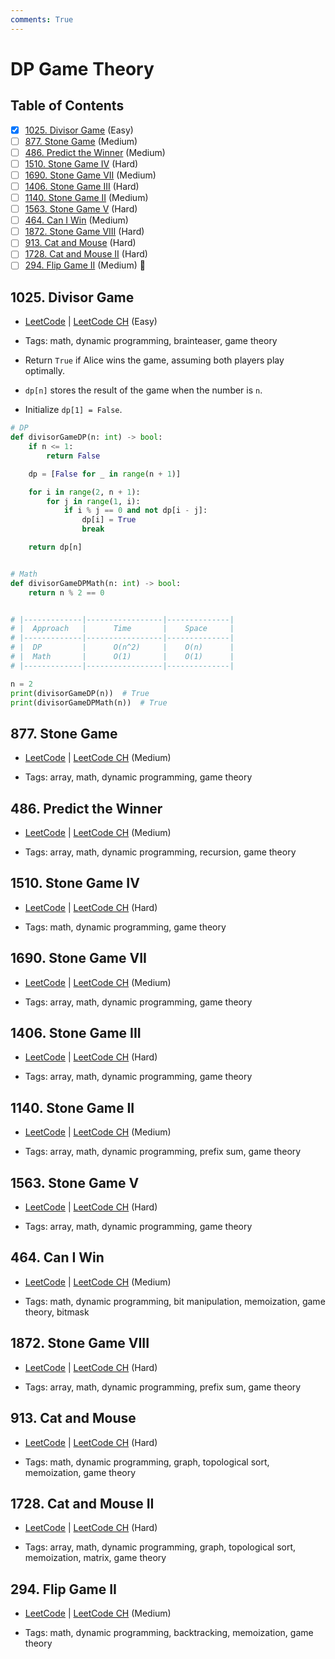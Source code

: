 ```yaml
---
comments: True
---
```


# DP Game Theory

## Table of Contents

- [x] [1025. Divisor Game](https://leetcode.cn/problems/divisor-game/) (Easy)
- [ ] [877. Stone Game](https://leetcode.cn/problems/stone-game/) (Medium)
- [ ] [486. Predict the Winner](https://leetcode.cn/problems/predict-the-winner/) (Medium)
- [ ] [1510. Stone Game IV](https://leetcode.cn/problems/stone-game-iv/) (Hard)
- [ ] [1690. Stone Game VII](https://leetcode.cn/problems/stone-game-vii/) (Medium)
- [ ] [1406. Stone Game III](https://leetcode.cn/problems/stone-game-iii/) (Hard)
- [ ] [1140. Stone Game II](https://leetcode.cn/problems/stone-game-ii/) (Medium)
- [ ] [1563. Stone Game V](https://leetcode.cn/problems/stone-game-v/) (Hard)
- [ ] [464. Can I Win](https://leetcode.cn/problems/can-i-win/) (Medium)
- [ ] [1872. Stone Game VIII](https://leetcode.cn/problems/stone-game-viii/) (Hard)
- [ ] [913. Cat and Mouse](https://leetcode.cn/problems/cat-and-mouse/) (Hard)
- [ ] [1728. Cat and Mouse II](https://leetcode.cn/problems/cat-and-mouse-ii/) (Hard)
- [ ] [294. Flip Game II](https://leetcode.cn/problems/flip-game-ii/) (Medium) 👑

## 1025. Divisor Game

-   [LeetCode](https://leetcode.com/problems/divisor-game/) | [LeetCode CH](https://leetcode.cn/problems/divisor-game/) (Easy)

-   Tags: math, dynamic programming, brainteaser, game theory
-   Return `True` if Alice wins the game, assuming both players play optimally.
-   `dp[n]` stores the result of the game when the number is `n`.
-   Initialize `dp[1] = False`.

```python title="1025. Divisor Game - Python Solution"
# DP
def divisorGameDP(n: int) -> bool:
    if n <= 1:
        return False

    dp = [False for _ in range(n + 1)]

    for i in range(2, n + 1):
        for j in range(1, i):
            if i % j == 0 and not dp[i - j]:
                dp[i] = True
                break

    return dp[n]


# Math
def divisorGameDPMath(n: int) -> bool:
    return n % 2 == 0


# |-------------|-----------------|--------------|
# |  Approach   |      Time       |    Space     |
# |-------------|-----------------|--------------|
# |  DP         |      O(n^2)     |    O(n)      |
# |  Math       |      O(1)       |    O(1)      |
# |-------------|-----------------|--------------|

n = 2
print(divisorGameDP(n))  # True
print(divisorGameDPMath(n))  # True

```

## 877. Stone Game

-   [LeetCode](https://leetcode.com/problems/stone-game/) | [LeetCode CH](https://leetcode.cn/problems/stone-game/) (Medium)

-   Tags: array, math, dynamic programming, game theory

## 486. Predict the Winner

-   [LeetCode](https://leetcode.com/problems/predict-the-winner/) | [LeetCode CH](https://leetcode.cn/problems/predict-the-winner/) (Medium)

-   Tags: array, math, dynamic programming, recursion, game theory

## 1510. Stone Game IV

-   [LeetCode](https://leetcode.com/problems/stone-game-iv/) | [LeetCode CH](https://leetcode.cn/problems/stone-game-iv/) (Hard)

-   Tags: math, dynamic programming, game theory

## 1690. Stone Game VII

-   [LeetCode](https://leetcode.com/problems/stone-game-vii/) | [LeetCode CH](https://leetcode.cn/problems/stone-game-vii/) (Medium)

-   Tags: array, math, dynamic programming, game theory

## 1406. Stone Game III

-   [LeetCode](https://leetcode.com/problems/stone-game-iii/) | [LeetCode CH](https://leetcode.cn/problems/stone-game-iii/) (Hard)

-   Tags: array, math, dynamic programming, game theory

## 1140. Stone Game II

-   [LeetCode](https://leetcode.com/problems/stone-game-ii/) | [LeetCode CH](https://leetcode.cn/problems/stone-game-ii/) (Medium)

-   Tags: array, math, dynamic programming, prefix sum, game theory

## 1563. Stone Game V

-   [LeetCode](https://leetcode.com/problems/stone-game-v/) | [LeetCode CH](https://leetcode.cn/problems/stone-game-v/) (Hard)

-   Tags: array, math, dynamic programming, game theory

## 464. Can I Win

-   [LeetCode](https://leetcode.com/problems/can-i-win/) | [LeetCode CH](https://leetcode.cn/problems/can-i-win/) (Medium)

-   Tags: math, dynamic programming, bit manipulation, memoization, game theory, bitmask

## 1872. Stone Game VIII

-   [LeetCode](https://leetcode.com/problems/stone-game-viii/) | [LeetCode CH](https://leetcode.cn/problems/stone-game-viii/) (Hard)

-   Tags: array, math, dynamic programming, prefix sum, game theory

## 913. Cat and Mouse

-   [LeetCode](https://leetcode.com/problems/cat-and-mouse/) | [LeetCode CH](https://leetcode.cn/problems/cat-and-mouse/) (Hard)

-   Tags: math, dynamic programming, graph, topological sort, memoization, game theory

## 1728. Cat and Mouse II

-   [LeetCode](https://leetcode.com/problems/cat-and-mouse-ii/) | [LeetCode CH](https://leetcode.cn/problems/cat-and-mouse-ii/) (Hard)

-   Tags: array, math, dynamic programming, graph, topological sort, memoization, matrix, game theory

## 294. Flip Game II

-   [LeetCode](https://leetcode.com/problems/flip-game-ii/) | [LeetCode CH](https://leetcode.cn/problems/flip-game-ii/) (Medium)

-   Tags: math, dynamic programming, backtracking, memoization, game theory
